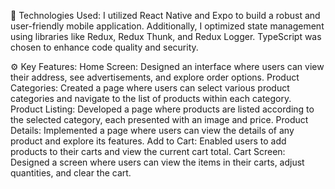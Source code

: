 🔧 Technologies Used: I utilized React Native and Expo to build a robust and user-friendly mobile application. Additionally, I optimized state management using libraries like Redux, Redux Thunk, and Redux Logger. TypeScript was chosen to enhance code quality and security.

⚙️ Key Features:
Home Screen: Designed an interface where users can view their address, see advertisements, and explore order options.
Product Categories: Created a page where users can select various product categories and navigate to the list of products within each category.
Product Listing: Developed a page where products are listed according to the selected category, each presented with an image and price.
Product Details: Implemented a page where users can view the details of any product and explore its features.
Add to Cart: Enabled users to add products to their carts and view the current cart total.
Cart Screen: Designed a screen where users can view the items in their carts, adjust quantities, and clear the cart.
